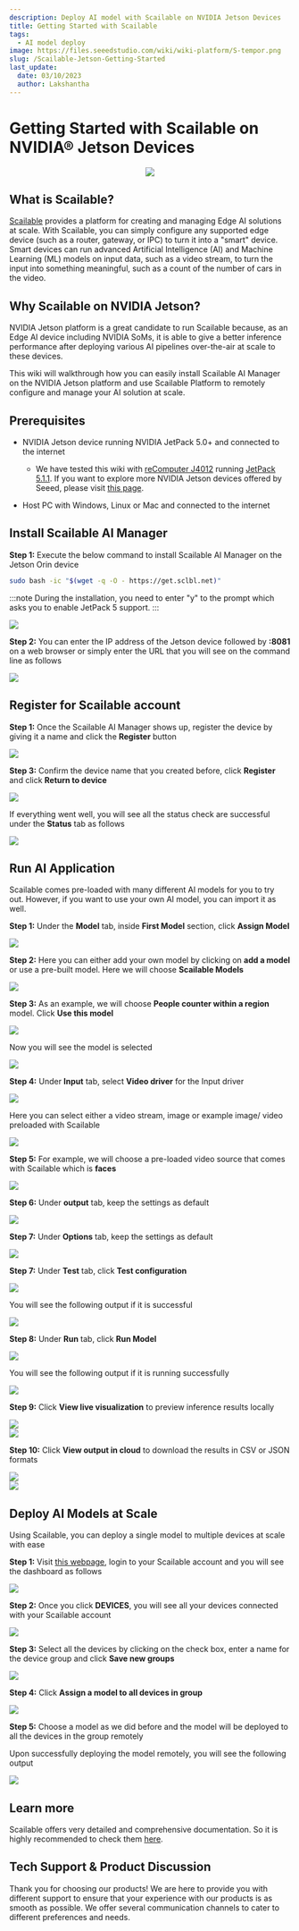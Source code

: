 ```yaml
---
description: Deploy AI model with Scailable on NVIDIA Jetson Devices
title: Getting Started with Scailable
tags:
  - AI model deploy
image: https://files.seeedstudio.com/wiki/wiki-platform/S-tempor.png
slug: /Scailable-Jetson-Getting-Started
last_update:
  date: 03/10/2023
  author: Lakshantha
---
```


# Getting Started with Scailable on NVIDIA® Jetson Devices

<div align="center"><img width="{1000}" src="https://files.seeedstudio.com/wiki/Scailable/wiki-thumb-4.gif" /></div>

## What is Scailable?

[Scailable](https://scailable.net) provides a platform for creating and managing Edge AI solutions at scale. With Scailable, you can simply configure any supported edge device (such as a router, gateway, or IPC) to turn it into a "smart" device. Smart devices can run advanced Artificial Intelligence (AI) and Machine Learning (ML) models on input data, such as a video stream, to turn the input into something meaningful, such as a count of the number of cars in the video.

## Why Scailable on NVIDIA Jetson?

NVIDIA Jetson platform is a great candidate to run Scailable because, as an Edge AI device including NVIDIA SoMs, it is able to give a better inference performance after deploying various AI pipelines over-the-air at scale to these devices. 

This wiki will walkthrough how you can easily install Scailable AI Manager on the NVIDIA Jetson platform and use Scailable Platform to remotely configure and manage your AI solution at scale.

## Prerequisites

- NVIDIA Jetson device running NVIDIA JetPack 5.0+ and connected to the internet

  - We have tested this wiki with [reComputer J4012](https://www.seeedstudio.com/reComputer-J4012-p-5586.html) running [JetPack 5.1.1](https://developer.nvidia.com/embedded/jetpack-sdk-511). If you want to explore more NVIDIA Jetson devices offered by Seeed, please visit [this page](https://files.seeedstudio.com/products/NVIDIA/NVIDIA-Jetson-Devices-and-carrier-boards-comparision.pdf).
- Host PC with Windows, Linux or Mac and connected to the internet

## Install Scailable AI Manager

**Step 1:** Execute the below command to install Scailable AI Manager on the Jetson Orin device 

```sh
sudo bash -ic "$(wget -q -O - https://get.sclbl.net)"
```

:::note
During the installation, you need to enter "y" to the prompt which asks you to enable JetPack 5 support.
:::

<div style={{textAlign:'center'}}><img src="https://files.seeedstudio.com/wiki/Scailable/2.jpg
" style={{width:800, height:'auto'}}/></div>

**Step 2:** You can enter the IP address of the Jetson device followed by **:8081** on a web browser or simply enter the URL that you will see on the command line as follows

<div style={{textAlign:'center'}}><img src="https://files.seeedstudio.com/wiki/Scailable/4.jpg
" style={{width:800, height:'auto'}}/></div>

## Register for Scailable account

**Step 1:** Once the Scailable AI Manager shows up, register the device by giving it a name and click the **Register** button

<div style={{textAlign:'center'}}><img src="https://files.seeedstudio.com/wiki/Scailable/1.jpg
" style={{width:1000, height:'auto'}}/></div>

**Step 3:** Confirm the device name that you created before, click **Register** and click **Return to device**

<div style={{textAlign:'center'}}><img src="https://files.seeedstudio.com/wiki/Scailable/7.jpg
" style={{width:650, height:'auto'}}/></div>

If everything went well, you will see all the status check are successful under the **Status** tab as follows

<div style={{textAlign:'center'}}><img src="https://files.seeedstudio.com/wiki/Scailable/8.jpg
" style={{width:850, height:'auto'}}/></div>

## Run AI Application

Scailable comes pre-loaded with many different AI models for you to try out. However, if you want to use your own AI model, you can import it as well.

**Step 1:** Under the **Model** tab, inside **First Model** section, click **Assign Model**

<div style={{textAlign:'center'}}><img src="https://files.seeedstudio.com/wiki/Scailable/9.jpg
" style={{width:750, height:'auto'}}/></div>

**Step 2:** Here you can either add your own model by clicking on **add a model** or use a pre-built model. Here we will choose **Scailable Models**

<div style={{textAlign:'center'}}><img src="https://files.seeedstudio.com/wiki/Scailable/10.jpg
" style={{width:900, height:'auto'}}/></div>

**Step 3:** As an example, we will choose **People counter within a region** model. Click **Use this model**

<div style={{textAlign:'center'}}><img src="https://files.seeedstudio.com/wiki/Scailable/12.png
" style={{width:800, height:'auto'}}/></div>

Now you will see the model is selected

<div style={{textAlign:'center'}}><img src="https://files.seeedstudio.com/wiki/Scailable/13.png
" style={{width:750, height:'auto'}}/></div>

**Step 4:** Under **Input** tab, select **Video driver** for the Input driver

<div style={{textAlign:'center'}}><img src="https://files.seeedstudio.com/wiki/Scailable/14.png
" style={{width:800, height:'auto'}}/></div>

Here you can select either a video stream, image or example image/ video preloaded with Scailable

<div style={{textAlign:'center'}}><img src="https://files.seeedstudio.com/wiki/Scailable/16.png
" style={{width:800, height:'auto'}}/></div>

**Step 5:** For example, we will choose a pre-loaded video source that comes with Scailable which is **faces**

<div style={{textAlign:'center'}}><img src="https://files.seeedstudio.com/wiki/Scailable/15.jpg
" style={{width:800, height:'auto'}}/></div>

**Step 6:** Under **output** tab, keep the settings as default

<div style={{textAlign:'center'}}><img src="https://files.seeedstudio.com/wiki/Scailable/17.png
" style={{width:800, height:'auto'}}/></div>

**Step 7:** Under **Options** tab, keep the settings as default

<div style={{textAlign:'center'}}><img src="https://files.seeedstudio.com/wiki/Scailable/18.png
" style={{width:800, height:'auto'}}/></div>

**Step 7:** Under **Test** tab, click **Test configuration**

<div style={{textAlign:'center'}}><img src="https://files.seeedstudio.com/wiki/Scailable/19.png
" style={{width:800, height:'auto'}}/></div>

You will see the following output if it is successful

<div style={{textAlign:'center'}}><img src="https://files.seeedstudio.com/wiki/Scailable/20.png
" style={{width:800, height:'auto'}}/></div>

**Step 8:** Under **Run** tab, click **Run Model**

<div style={{textAlign:'center'}}><img src="https://files.seeedstudio.com/wiki/Scailable/21.png
" style={{width:800, height:'auto'}}/></div>

You will see the following output if it is running successfully

<div style={{textAlign:'center'}}><img src="https://files.seeedstudio.com/wiki/Scailable/22.png
" style={{width:800, height:'auto'}}/></div>

**Step 9:** Click **View live visualization** to preview inference results locally 

<div style={{textAlign:'center'}}><img src="https://files.seeedstudio.com/wiki/Scailable/23.png
" style={{width:800, height:'auto'}}/></div>

<div style={{textAlign:'center'}}><img src="https://files.seeedstudio.com/wiki/Scailable/25.png
" style={{width:800, height:'auto'}}/></div>

**Step 10:** Click **View output in cloud** to download the results in CSV or JSON formats

<div style={{textAlign:'center'}}><img src="https://files.seeedstudio.com/wiki/Scailable/26.png
" style={{width:800, height:'auto'}}/></div>

<div style={{textAlign:'center'}}><img src="https://files.seeedstudio.com/wiki/Scailable/27.png
" style={{width:800, height:'auto'}}/></div>

## Deploy AI Models at Scale 

Using Scailable, you can deploy a single model to multiple devices at scale with ease

**Step 1:** Visit [this webpage](https://admin.sclbl.net/login), login to your Scailable account and you will see the dashboard as follows

<div style={{textAlign:'center'}}><img src="https://files.seeedstudio.com/wiki/Scailable/32.png
" style={{width:800, height:'auto'}}/></div>

**Step 2:** Once you click **DEVICES**, you will see all your devices connected with your Scailable account

<div style={{textAlign:'center'}}><img src="https://files.seeedstudio.com/wiki/Scailable/28.png
" style={{width:750, height:'auto'}}/></div>

**Step 3:** Select all the devices by clicking on the check box, enter a name for the device group and click **Save new groups**

<div style={{textAlign:'center'}}><img src="https://files.seeedstudio.com/wiki/Scailable/29.png
" style={{width:750, height:'auto'}}/></div>

**Step 4:** Click **Assign a model to all devices in group**

<div style={{textAlign:'center'}}><img src="https://files.seeedstudio.com/wiki/Scailable/30.png
" style={{width:750, height:'auto'}}/></div>

**Step 5:** Choose a model as we did before and the model will be deployed to all the devices in the group remotely

Upon successfully deploying the model remotely, you will see the following output

<div style={{textAlign:'center'}}><img src="https://files.seeedstudio.com/wiki/Scailable/31.jpg
" style={{width:600, height:'auto'}}/></div>

## Learn more 

Scailable offers very detailed and comprehensive documentation. So it is highly recommended to check them [here](https://docs.scailable.net).

## Tech Support & Product Discussion

Thank you for choosing our products! We are here to provide you with different support to ensure that your experience with our products is as smooth as possible. We offer several communication channels to cater to different preferences and needs.

<div class="button_tech_support_container">
<a href="https://forum.seeedstudio.com/" class="button_forum"></a> 
<a href="https://www.seeedstudio.com/contacts" class="button_email"></a>
</div>

<div class="button_tech_support_container">
<a href="https://discord.gg/eWkprNDMU7" class="button_discord"></a> 
<a href="https://github.com/Seeed-Studio/wiki-documents/discussions/69" class="button_discussion"></a>
</div>